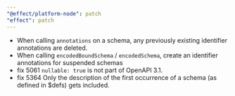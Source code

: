 ```yaml
---
"@effect/platform-node": patch
"effect": patch
---
```


- When calling `annotations` on a schema, any previously existing identifier annotations are deleted.
- When calling `encodedBoundSchema` / `encodedSchema`, create an identifier annotations for suspended schemas
- fix 5061 `nullable: true` is not part of OpenAPI 3.1.
- fix 5364 Only the description of the first occurrence of a schema (as defined in $defs) gets included.
